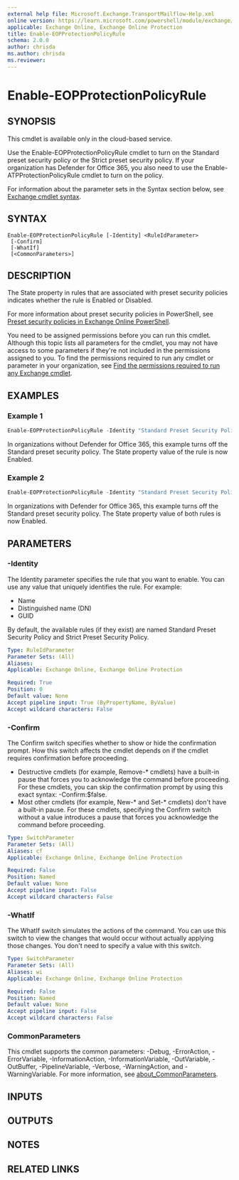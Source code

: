 ```yaml
---
external help file: Microsoft.Exchange.TransportMailflow-Help.xml
online version: https://learn.microsoft.com/powershell/module/exchange/enable-eopprotectionpolicyrule
applicable: Exchange Online, Exchange Online Protection
title: Enable-EOPProtectionPolicyRule
schema: 2.0.0
author: chrisda
ms.author: chrisda
ms.reviewer:
---
```


# Enable-EOPProtectionPolicyRule

## SYNOPSIS
This cmdlet is available only in the cloud-based service.

Use the Enable-EOPProtectionPolicyRule cmdlet to turn on the Standard preset security policy or the Strict preset security policy. If your organization has Defender for Office 365, you also need to use the Enable-ATPProtectionPolicyRule cmdlet to turn on the policy.

For information about the parameter sets in the Syntax section below, see [Exchange cmdlet syntax](https://learn.microsoft.com/powershell/exchange/exchange-cmdlet-syntax).

## SYNTAX

```
Enable-EOPProtectionPolicyRule [-Identity] <RuleIdParameter>
 [-Confirm]
 [-WhatIf]
 [<CommonParameters>]
```

## DESCRIPTION
The State property in rules that are associated with preset security policies indicates whether the rule is Enabled or Disabled.

For more information about preset security policies in PowerShell, see [Preset security policies in Exchange Online PowerShell](https://learn.microsoft.com/microsoft-365/security/office-365-security/preset-security-policies#preset-security-policies-in-exchange-online-powershell).

You need to be assigned permissions before you can run this cmdlet. Although this topic lists all parameters for the cmdlet, you may not have access to some parameters if they're not included in the permissions assigned to you. To find the permissions required to run any cmdlet or parameter in your organization, see [Find the permissions required to run any Exchange cmdlet](https://learn.microsoft.com/powershell/exchange/find-exchange-cmdlet-permissions).

## EXAMPLES

### Example 1
```powershell
Enable-EOPProtectionPolicyRule -Identity "Standard Preset Security Policy"
```

In organizations without Defender for Office 365, this example turns off the Standard preset security policy. The State property value of the rule is now Enabled.

### Example 2
```powershell
Enable-EOPProtectionPolicyRule -Identity "Standard Preset Security Policy"; Enable-ATPProtectionPolicyRule -Identity "Standard Preset Security Policy"
```

In organizations with Defender for Office 365, this example turns off the Standard preset security policy. The State property value of both rules is now Enabled.

## PARAMETERS

### -Identity
The Identity parameter specifies the rule that you want to enable. You can use any value that uniquely identifies the rule. For example:

- Name
- Distinguished name (DN)
- GUID

By default, the available rules (if they exist) are named Standard Preset Security Policy and Strict Preset Security Policy.

```yaml
Type: RuleIdParameter
Parameter Sets: (All)
Aliases:
Applicable: Exchange Online, Exchange Online Protection

Required: True
Position: 0
Default value: None
Accept pipeline input: True (ByPropertyName, ByValue)
Accept wildcard characters: False
```

### -Confirm
The Confirm switch specifies whether to show or hide the confirmation prompt. How this switch affects the cmdlet depends on if the cmdlet requires confirmation before proceeding.

- Destructive cmdlets (for example, Remove-\* cmdlets) have a built-in pause that forces you to acknowledge the command before proceeding. For these cmdlets, you can skip the confirmation prompt by using this exact syntax: -Confirm:$false.
- Most other cmdlets (for example, New-\* and Set-\* cmdlets) don't have a built-in pause. For these cmdlets, specifying the Confirm switch without a value introduces a pause that forces you acknowledge the command before proceeding.

```yaml
Type: SwitchParameter
Parameter Sets: (All)
Aliases: cf
Applicable: Exchange Online, Exchange Online Protection

Required: False
Position: Named
Default value: None
Accept pipeline input: False
Accept wildcard characters: False
```

### -WhatIf
The WhatIf switch simulates the actions of the command. You can use this switch to view the changes that would occur without actually applying those changes. You don't need to specify a value with this switch.

```yaml
Type: SwitchParameter
Parameter Sets: (All)
Aliases: wi
Applicable: Exchange Online, Exchange Online Protection

Required: False
Position: Named
Default value: None
Accept pipeline input: False
Accept wildcard characters: False
```

### CommonParameters
This cmdlet supports the common parameters: -Debug, -ErrorAction, -ErrorVariable, -InformationAction, -InformationVariable, -OutVariable, -OutBuffer, -PipelineVariable, -Verbose, -WarningAction, and -WarningVariable. For more information, see [about_CommonParameters](https://go.microsoft.com/fwlink/p/?LinkID=113216).

## INPUTS

## OUTPUTS

## NOTES

## RELATED LINKS

